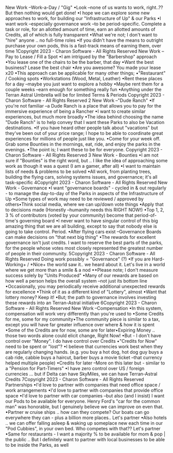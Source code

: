 New Work –Work-a-Day / "Gig"
•Look –none of us wants to work, right..??  But then  nothing  would get done!
•I hope we can explore some new approaches  to work, for building  our "Infrastructure  of Up" & our Parks
•I want work –especially  governance work –to be period-specific. Complete a task or role, for an allotted  amount of time, earn an allotted amounts of Credits,  all of which is fully transparent
•What we're not; I don't want to "hire" anyone .. no full-time  roles
•If you didn't  have the  means to outright  purchase your own pods,  this is a fast-track  means of earning them,  over time
1Copyright 2023  - Charon Software  - All Rights Reserved
New Work –Pay to Lease / Fill a Spot
•I am intrigued  by the  "Barbershop"  approach
•You lease one of the chairs to be the barber, that day
•Want the best business? Lease the best chair
•Are you awesome? You made your lease x20
•This approach  can be applicable  for many other things;
•"Restaurant" / Cooking spots
•Workstations (Wood, Metal, Leather)
•Rent these places for a day –maybe you just want to explore a hobby
•Maybe rent them for a couple weeks –earn enough for something really fun
•Anything under the Terran Astral Umbrella will be for limited Terms & Periods
Copyright 2023  - Charon Software  - All Rights Reserved 2
New Work –"Dude Ranch"
•If you're not familiar –a Dude Ranch is a place that allows you to pay for the immersive  experience  of being  a Rancher
•I want to create similar experiences,  but much more broadly
•The idea behind  choosing  the name "Dude Ranch" is to help  convey that I want these  Parks to also be Vacation destinations.
•If you have heard other people  talk about "vacations" but they've been  out of your price range; I hope to be able to coordinate great experiences for millions  of people  just like you.
•Come for your week off. Grab some Bounties in the mornings, eat, ride, and enjoy the parks in the evenings.
•The point is; I want these to be for everyone.
Copyright 2023  - Charon Software  - All Rights Reserved 3
New Work - Bounties
•I am not sure if "Bounties" is the right word, but .. I like the 
idea of approaching some work as though it was a quest (I am a gamer, 
after all)
•I want to maintain lists of needs & problems to be solved
•All work, from planting trees, building the flying cars, solving systems 
issues, and governance; it's all task-specific
4Copyright 2023  - Charon Software  - All Rights Reserved
New Work - Governance
•I want "governance  boards"  - cycled in & out regularly - to manage the day-to-day  of the Parks in aspects of the Infrastructure  of Up
•Some types of work may need to be reviewed / approved by others•Think social media, where we can up/down vote things
•Apply that to decisions made (Honestly –humanity needs this RIGHT NOW!)
•Top 1, 2, 3 % of contributors (voted by your community) become that period-of-time's governing board
•I never want to have singular control of this big amazing thing that we are all building, except to say that nobody else is going to take control. Period.
•After flying cars exist –Governance Boards can make decisions on "that next big thing"
•The rewards for excellent governance isn't just credits. I want to reserve the best parts of the parks, for the people whose votes most closely represented the greatest number of people in their community.
5Copyright 2023  - Charon Software  - All Rights Reserved
Doing work possibly = "Governance" (?)
•If you are Hard-Working+  / *Nice+ the  world saw it.. we heard about it. Let's live in a world where we get more than a smile & a nod
•*Please note; I don't measure success solely by "Units Produced"
•Many of our rewards are based on how well a person helps the overall system –not just its bottom line
•Occasionally, you may periodically  receive additional  unexpected rewards for excellence
•Think of it as a different kind of "Lottery", almost
•Want that lottery money? Keep it!
•But; the path to governance involves investing these rewards into an Terran-Astral initiative
6Copyright 2023  - Charon Software  - All Rights Reserved
New Work –Compensation
•In this system, compensation will work very differently than you're used to
•Some Credits for me, some for my community•The community  piece is similar to a tax, except you will have far greater influence over where & how it is spent
•Some of the Credits are for now, some are for later•Expiring Money .. those  two words alone could elicit change, Right Now!
•But - I don't  have control over "Money".  I do have control over Credits
•"Credits for Now" need to be spent or "lost"?
•I believe  that currencies work best when they are regularly changing hands. (e.g. you buy a hot dog, hot dog guy buys a cab ride, cabbie buys a haircut, barber buys a movie ticket  –that currency helped  multiple people)
•Credits for later –More on this later but - similar to a "Pension  for Part-Timers"
•I have zero control over US / foreign currencies ... but if Delta can have SkyMiles, we can have Terran-Astral Credits
7Copyright 2023  - Charon Software  - All Rights Reserved
Partnerships
•I'd love to partner with companies that need office space / work arrangements
•I'd love to partner with companies that provide office space
•I'd love to partner with car companies –but also (and I insist) I want our Pods to be available for everyone.  Henry Ford's "car for the common man" was honorable, but I genuinely believe we can improve on even that.
•Partner w cruise ships .. how can they compete? Our boats can go everywhere they can - plus a billion more places.. Let's partner
•Also hotels .. we can offer falling asleep & waking up someplace new each time in our "Pod Cubbies", in your own bed. Who competes with that?? Let's partner
•Same for restaurants - I want a majority % to be available  for mom & pop | the public .. But I definitely want to partner with local businesses to be able to be inside the Parks, as well